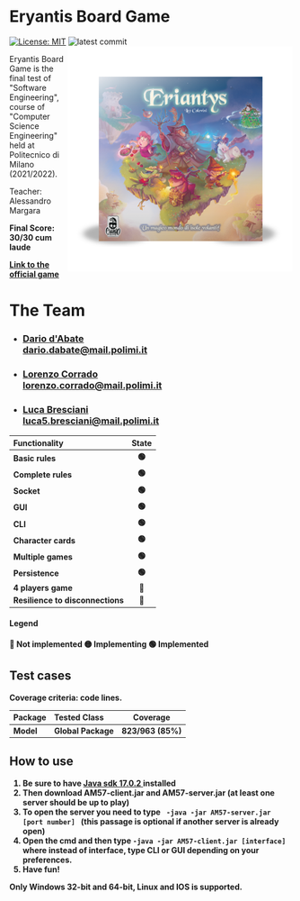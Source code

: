 # Eryantis Board Game

[![License: MIT](https://img.shields.io/badge/License-MIT-blue.svg)](https://opensource.org/licenses/MIT)
![latest commit](https://img.shields.io/github/last-commit/DariodAbate/ingsw2022-AM57?color=red)
<img src="assets/Eriantys_scatolaFrontombra-600x600.png" width=400px height=400px align="right" />



Eryantis Board Game is the final test of "Software Engineering", course of "Computer Science Engineering" held at Politecnico di Milano (2021/2022).

Teacher: Alessandro Margara

<b> Final Score: 30/30 cum laude <b>

[Link to the official game](https://craniointernational.com/products/eriantys/)
# The Team
- ### [Dario d'Abate](https://github.com/DariodAbate)<br/>dario.dabate@mail.polimi.it
- ### [Lorenzo Corrado](https://github.com/Lerrylore)<br/>lorenzo.corrado@mail.polimi.it 
- ### [Luca Bresciani](https://github.com/BrescianiLuca)<br/>luca5.bresciani@mail.polimi.it

| Functionality                | State |
|:-----------------------------|:-----:|
| Basic rules                  |  🟢   |
| Complete rules               |  🟢   |
| Socket                       |  🟢   |
| GUI                          |  🟢   |
| CLI                          |  🟢   |
| Character cards              |  🟢   |
| Multiple games               |  🟢   |
| Persistence                  |  🟢   |
| 4 players game               |  🔴   |
| Resilience to disconnections |  🔴   |

#### Legend
🔴 Not implemented
🟡 Implementing
🟢 Implemented

## Test cases

**Coverage criteria: code lines.**

| Package | Tested Class   |   Coverage    |
|:--------|:---------------|:-------------:|
| Model   | Global Package | 823/963 (85%) |

## How to use

<ol>
  <li>Be sure to have <a href="https://www.oracle.com/java/technologies/javase/jdk17-archive-downloads.html"> Java sdk 17.0.2 </a> installed</li>
  <li>Then download AM57-client.jar and AM57-server.jar (at least one server should be up to play)</li>
  <li>To open the server you need to type <code> -java -jar AM57-server.jar [port number] </code> (this passage is optional if another server is already open)</li>
  <li>Open the cmd and then type <code>-java -jar AM57-client.jar [interface] </code>  where instead of interface, type CLI or GUI depending on your preferences.</li>
  <li>Have fun! </li>
</ol>

Only Windows 32-bit and 64-bit, Linux and IOS is supported.


